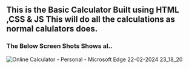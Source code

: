 ## This is the Basic Calculator Built using HTML ,CSS & JS This will do all the calculations as normal calulators does.
### The Below Screen Shots Shows al..

![Online Calculator - Personal - Microsoft​ Edge 22-02-2024 23_18_20](https://github.com/MTeju/Basic_Calculator-/assets/106768538/861b2b94-1e9c-48a7-abbf-a79e49fb4335)
